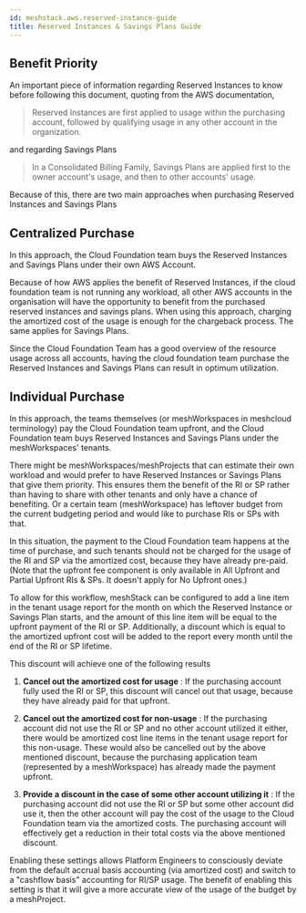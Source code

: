 ```yaml
---
id: meshstack.aws.reserved-instance-guide
title: Reserved Instances & Savings Plans Guide
---
```


## Benefit Priority

An important piece of information regarding Reserved Instances to know before following this document, quoting from the AWS documentation,

> Reserved Instances are first applied to usage within the purchasing account, followed by qualifying usage in any other account in the organization.

and regarding Savings Plans

> In a Consolidated Billing Family, Savings Plans are applied first to the owner account's usage, and then to other accounts' usage.

Because of this, there are two main approaches when purchasing Reserved Instances and Savings Plans

## Centralized Purchase

In this approach, the Cloud Foundation team buys the Reserved Instances and Savings Plans under their own AWS Account.

Because of how AWS applies the benefit of Reserved Instances, if the cloud foundation team is not running any workload, all other AWS accounts in the organisation will have the opportunity to benefit from the purchased reserved instances and savings plans. When using this approach, charging the amortized cost of the usage is enough for the chargeback process. The same applies for Savings Plans.

Since the Cloud Foundation Team has a good overview of the resource usage across all accounts, having the cloud foundation team purchase the Reserved Instances and Savings Plans can result in optimum utilization.

## Individual Purchase

In this approach, the teams themselves (or meshWorkspaces in meshcloud terminology) pay the Cloud Foundation team upfront, and the Cloud Foundation team buys Reserved Instances and Savings Plans under the meshWorkspaces' tenants.

There might be meshWorkspaces/meshProjects that can estimate their own workload and would prefer to have Reserved Instances or Savings Plans that give them priority. This ensures them the benefit of the RI or SP rather than having to share with other tenants and only have a chance of benefiting. Or a certain team (meshWorkspace) has leftover budget from the current budgeting period and would like to purchase RIs or SPs with that.

In this situation, the payment to the Cloud Foundation team happens at the time of purchase, and such tenants should not be charged for the usage of the RI and SP via the amortized cost, because they have already pre-paid. (Note that the upfront fee component is only available in All Upfront and Partial Upfront RIs & SPs. It doesn't apply for No Upfront ones.)

To allow for this workflow, meshStack can be configured to add a line item in the tenant usage report for the month on which the Reserved Instance or Savings Plan starts, and the amount of this line item will be equal to the upfront payment of the RI or SP. Additionally, a discount which is equal to the amortized upfront cost will be added to the report every month until the end of the RI or SP lifetime.

This discount will achieve one of the following results

1. **Cancel out the amortized cost for usage** : If the purchasing account fully used the RI or SP, this discount will cancel out that usage, because they have already paid for that upfront.

2. **Cancel out the amortized cost for non-usage** : If the purchasing account did not use the RI or SP and no other account utilized it either, there would be amortized cost line items in the tenant usage report for this non-usage. These would also be cancelled out by the above mentioned discount, because the purchasing application team (represented by a meshWorkspace) has already made the payment upfront.

3. **Provide a discount in the case of some other account utilizing it** : If the purchasing account did not use the RI or SP but some other account did use it, then the other account will pay the cost of the usage to the Cloud Foundation team via the amortized costs. The purchasing account will effectively get a reduction in their total costs via the above mentioned discount.

Enabling these settings allows Platform Engineers to consciously deviate from the default accrual basis accounting (via amortized cost) and switch to a "cashflow basis" accounting for RI/SP usage. The benefit of enabling this setting is that it will give a more accurate view of the usage of the budget by a meshProject.
